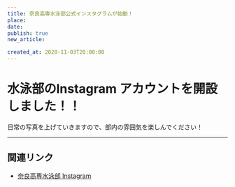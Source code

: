 ```yaml
---
title: 奈良高専水泳部公式インスタグラムが始動！
place: 
date: 
publish: true
new_article: 

created_at: 2020-11-03T20:00:00
---
```


#  水泳部のInstagram アカウントを開設しました！！

日常の写真を上げていきますので、部内の雰囲気を楽しんでください！

---

## 関連リンク

- [奈良高専水泳部 Instagram](https://www.instagram.com/nitnc_swimming/)
